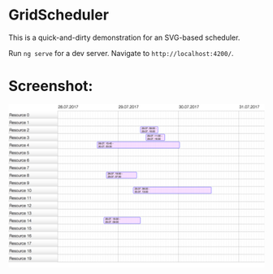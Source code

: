 # GridScheduler

This is a quick-and-dirty demonstration for an SVG-based scheduler.

Run `ng serve` for a dev server. Navigate to `http://localhost:4200/`. 

# Screenshot:

![Screenshot](/GridScheduler-Screenshot-with-events.png?raw=true "Screenshot")

